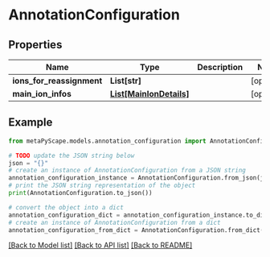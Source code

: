 # AnnotationConfiguration


## Properties

Name | Type | Description | Notes
------------ | ------------- | ------------- | -------------
**ions_for_reassignment** | **List[str]** |  | [optional] 
**main_ion_infos** | [**List[MainIonDetails]**](MainIonDetails.md) |  | [optional] 

## Example

```python
from metaPyScape.models.annotation_configuration import AnnotationConfiguration

# TODO update the JSON string below
json = "{}"
# create an instance of AnnotationConfiguration from a JSON string
annotation_configuration_instance = AnnotationConfiguration.from_json(json)
# print the JSON string representation of the object
print(AnnotationConfiguration.to_json())

# convert the object into a dict
annotation_configuration_dict = annotation_configuration_instance.to_dict()
# create an instance of AnnotationConfiguration from a dict
annotation_configuration_from_dict = AnnotationConfiguration.from_dict(annotation_configuration_dict)
```
[[Back to Model list]](../README.md#documentation-for-models) [[Back to API list]](../README.md#documentation-for-api-endpoints) [[Back to README]](../README.md)


